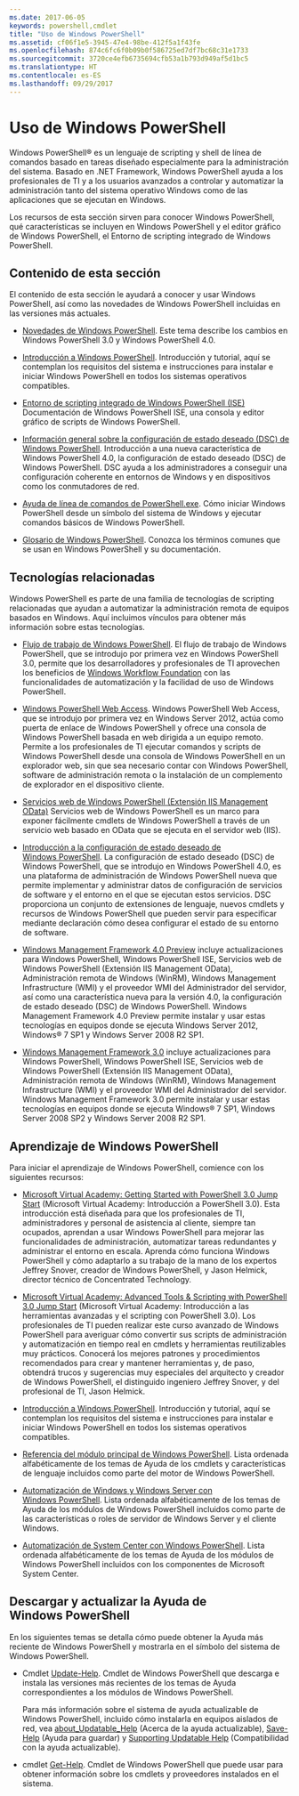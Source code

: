 ```yaml
---
ms.date: 2017-06-05
keywords: powershell,cmdlet
title: "Uso de Windows PowerShell"
ms.assetid: cf06f1e5-3945-47e4-98be-412f5a1f43fe
ms.openlocfilehash: 874c6fc6f0b09b0f586725ed7df7bc68c31e1733
ms.sourcegitcommit: 3720ce4efb6735694cfb53a1b793d949af5d1bc5
ms.translationtype: HT
ms.contentlocale: es-ES
ms.lasthandoff: 09/29/2017
---
```

# <a name="using-windows-powershell"></a>Uso de Windows PowerShell
Windows PowerShell® es un lenguaje de scripting y shell de línea de comandos basado en tareas diseñado especialmente para la administración del sistema. Basado en .NET Framework, Windows PowerShell ayuda a los profesionales de TI y a los usuarios avanzados a controlar y automatizar la administración tanto del sistema operativo Windows como de las aplicaciones que se ejecutan en Windows.

Los recursos de esta sección sirven para conocer Windows PowerShell, qué características se incluyen en Windows PowerShell y el editor gráfico de Windows PowerShell, el Entorno de scripting integrado de Windows PowerShell.

## <a name="whats-in-this-section"></a>Contenido de esta sección
El contenido de esta sección le ayudará a conocer y usar Windows PowerShell, así como las novedades de Windows PowerShell incluidas en las versiones más actuales.

- [Novedades de Windows PowerShell](../../whats-new/What-s-New-in-Windows-PowerShell-50.md). Este tema describe los cambios en Windows PowerShell 3.0 y Windows PowerShell 4.0.

- [Introducción a Windows PowerShell](../Getting-Started-with-Windows-PowerShell.md). Introducción y tutorial, aquí se contemplan los requisitos del sistema e instrucciones para instalar e iniciar Windows PowerShell en todos los sistemas operativos compatibles.

- [Entorno de scripting integrado de Windows PowerShell &#40;ISE&#41;](Windows-PowerShell-Integrated-Scripting-Environment--ISE-.md) Documentación de Windows PowerShell ISE, una consola y editor gráfico de scripts de Windows PowerShell.

- [Información general sobre la configuración de estado deseado (DSC) de Windows PowerShell](https://technet.microsoft.com/en-us/library/04c9e716-822c-40f0-8fdf-f2dda8abd888). Introducción a una nueva característica de Windows PowerShell 4.0, la configuración de estado deseado (DSC) de Windows PowerShell. DSC ayuda a los administradores a conseguir una configuración coherente en entornos de Windows y en dispositivos como los conmutadores de red.

- [Ayuda de línea de comandos de PowerShell.exe](../../core-powershell/console/PowerShell.exe-Command-Line-Help.md). Cómo iniciar Windows PowerShell desde un símbolo del sistema de Windows y ejecutar comandos básicos de Windows PowerShell.

- [Glosario de Windows PowerShell](../../Windows-PowerShell-Glossary.md). Conozca los términos comunes que se usan en Windows PowerShell y su documentación.

## <a name="related-technologies"></a>Tecnologías relacionadas
Windows PowerShell es parte de una familia de tecnologías de scripting relacionadas que ayudan a automatizar la administración remota de equipos basados en Windows. Aquí incluimos vínculos para obtener más información sobre estas tecnologías.

- [Flujo de trabajo de Windows PowerShell](http://technet.microsoft.com/library/jj134242.aspx). El flujo de trabajo de Windows PowerShell, que se introdujo por primera vez en Windows PowerShell 3.0, permite que los desarrolladores y profesionales de TI aprovechen los beneficios de [Windows Workflow Foundation](http://msdn.microsoft.com/library/ee342461.aspx) con las funcionalidades de automatización y la facilidad de uso de Windows PowerShell.

- [Windows PowerShell Web Access](http://technet.microsoft.com/library/hh831611.aspx). Windows PowerShell Web Access, que se introdujo por primera vez en Windows Server 2012, actúa como puerta de enlace de Windows PowerShell y ofrece una consola de Windows PowerShell basada en web dirigida a un equipo remoto. Permite a los profesionales de TI ejecutar comandos y scripts de Windows PowerShell desde una consola de Windows PowerShell en un explorador web, sin que sea necesario contar con Windows PowerShell, software de administración remota o la instalación de un complemento de explorador en el dispositivo cliente.

- [Servicios web de Windows PowerShell (Extensión IIS Management OData)](http://msdn.microsoft.com/library/windows/desktop/hh880865.aspx) Servicios web de Windows PowerShell es un marco para exponer fácilmente cmdlets de Windows PowerShell a través de un servicio web basado en OData que se ejecuta en el servidor web (IIS).

- [Introducción a la configuración de estado deseado de Windows PowerShell](https://technet.microsoft.com/en-us/library/c134aa32-b085-4656-9a89-955d8ff768d0). La configuración de estado deseado (DSC) de Windows PowerShell, que se introdujo en Windows PowerShell 4.0, es una plataforma de administración de Windows PowerShell nueva que permite implementar y administrar datos de configuración de servicios de software y el entorno en el que se ejecutan estos servicios. DSC proporciona un conjunto de extensiones de lenguaje, nuevos cmdlets y recursos de Windows PowerShell que pueden servir para especificar mediante declaración cómo desea configurar el estado de su entorno de software.

- [Windows Management Framework 4.0 Preview](http://go.microsoft.com/fwlink/?LinkID=293881) incluye actualizaciones para Windows PowerShell, Windows PowerShell ISE, Servicios web de Windows PowerShell (Extensión IIS Management OData), Administración remota de Windows (WinRM), Windows Management Infrastructure (WMI) y el proveedor WMI del Administrador del servidor, así como una característica nueva para la versión 4.0, la configuración de estado deseado (DSC) de Windows PowerShell. Windows Management Framework 4.0 Preview permite instalar y usar estas tecnologías en equipos donde se ejecuta Windows Server 2012, Windows® 7 SP1 y Windows Server 2008 R2 SP1.

- [Windows Management Framework 3.0](http://www.microsoft.com/download/details.aspx?id=34595) incluye actualizaciones para Windows PowerShell, Windows PowerShell ISE, Servicios web de Windows PowerShell (Extensión IIS Management OData), Administración remota de Windows (WinRM), Windows Management Infrastructure (WMI) y el proveedor WMI del Administrador del servidor. Windows Management Framework 3.0 permite instalar y usar estas tecnologías en equipos donde se ejecuta Windows® 7 SP1, Windows Server 2008 SP2 y Windows Server 2008 R2 SP1.

## <a name="learning-windows-powershell"></a>Aprendizaje de Windows PowerShell
Para iniciar el aprendizaje de Windows PowerShell, comience con los siguientes recursos:

- [Microsoft Virtual Academy: Getting Started with PowerShell 3.0 Jump Start](https://mva.microsoft.com/en-us/training-courses/getting-started-with-powershell-3-0-jump-start-8276) (Microsoft Virtual Academy: Introducción a PowerShell 3.0). Esta introducción está diseñada para que los profesionales de TI, administradores y personal de asistencia al cliente, siempre tan ocupados, aprendan a usar Windows PowerShell para mejorar las funcionalidades de administración, automatizar tareas redundantes y administrar el entorno en escala. Aprenda cómo funciona Windows PowerShell y cómo adaptarlo a su trabajo de la mano de los expertos Jeffrey Snover, creador de Windows PowerShell, y Jason Helmick, director técnico de Concentrated Technology.

- [Microsoft Virtual Academy: Advanced Tools & Scripting with PowerShell 3.0 Jump Start](https://mva.microsoft.com/en-US/training-courses/advanced-tools-scripting-with-powershell-30-jump-start-8277) (Microsoft Virtual Academy: Introducción a las herramientas avanzadas y el scripting con PowerShell 3.0). Los profesionales de TI pueden realizar este curso avanzado de Windows PowerShell para averiguar cómo convertir sus scripts de administración y automatización en tiempo real en cmdlets y herramientas reutilizables muy prácticos. Conocerá los mejores patrones y procedimientos recomendados para crear y mantener herramientas y, de paso, obtendrá trucos y sugerencias muy especiales del arquitecto y creador de Windows PowerShell, el distinguido ingeniero Jeffrey Snover, y del profesional de TI, Jason Helmick.

- [Introducción a Windows PowerShell](../Getting-Started-with-Windows-PowerShell.md). Introducción y tutorial, aquí se contemplan los requisitos del sistema e instrucciones para instalar e iniciar Windows PowerShell en todos los sistemas operativos compatibles.

- [Referencia del módulo principal de Windows PowerShell](http://technet.microsoft.com/library/hh847741(v=wps.630).aspx). Lista ordenada alfabéticamente de los temas de Ayuda de los cmdlets y características de lenguaje incluidos como parte del motor de Windows PowerShell.

- [Automatización de Windows y Windows Server con Windows PowerShell](http://technet.microsoft.com/library/dn249523.aspx). Lista ordenada alfabéticamente de los temas de Ayuda de los módulos de Windows PowerShell incluidos como parte de las características o roles de servidor de Windows Server y el cliente Windows.

- [Automatización de System Center con Windows PowerShell](https://technet.microsoft.com/en-us/library/mt156962.aspx). Lista ordenada alfabéticamente de los temas de Ayuda de los módulos de Windows PowerShell incluidos con los componentes de Microsoft System Center.

## <a name="downloading-and-updating-windows-powershell-help"></a>Descargar y actualizar la Ayuda de Windows PowerShell
En los siguientes temas se detalla cómo puede obtener la Ayuda más reciente de Windows PowerShell y mostrarla en el símbolo del sistema de Windows PowerShell.

- Cmdlet [Update-Help](http://technet.microsoft.com/library/hh849720.aspx). Cmdlet de Windows PowerShell que descarga e instala las versiones más recientes de los temas de Ayuda correspondientes a los módulos de Windows PowerShell.

    Para más información sobre el sistema de ayuda actualizable de Windows PowerShell, incluido cómo instalarla en equipos aislados de red, vea [about_Updatable_Help](http://technet.microsoft.com/library/hh847735.aspx) (Acerca de la ayuda actualizable), [Save-Help](http://technet.microsoft.com/library/hh849724.aspx) (Ayuda para guardar) y [Supporting Updatable Help](http://msdn.microsoft.com/library/hh852754.aspx) (Compatibilidad con la ayuda actualizable).

- cmdlet [Get-Help](http://technet.microsoft.com/library/hh849696(v=wps.630).aspx). Cmdlet de Windows PowerShell que puede usar para obtener información sobre los cmdlets y proveedores instalados en el sistema.
